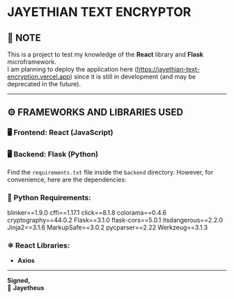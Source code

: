 # JAYETHIAN TEXT ENCRYPTOR

## 📌 NOTE  
This is a project to test my knowledge of the **React** library and **Flask** microframework.  
I am planning to deploy the application here (https://jayethian-text-encryption.vercel.app) since it is still in development (and may be deprecated in the future).  

---

## ⚙️ FRAMEWORKS AND LIBRARIES USED

### 🖥️ Frontend: **React (JavaScript)**
### 🖥️ Backend: **Flask (Python)**  

Find the `requirements.txt` file inside the `backend` directory. However, for convenience, here are the dependencies:  

### 🐍 Python Requirements:
blinker==1.9.0
cffi==1.17.1
click==8.1.8
colorama==0.4.6
cryptography==44.0.2
Flask==3.1.0
flask-cors==5.0.1
itsdangerous==2.2.0
Jinja2==3.1.6
MarkupSafe==3.0.2
pycparser==2.22
Werkzeug==3.1.3


### ⚛️ React Libraries:
- **Axios**

---

**Signed,**  
🚀 **Jayetheus**
